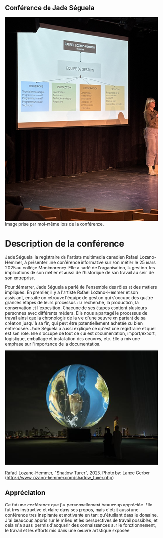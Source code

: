 ## **Conférence de Jade Séguela**

![photo](medias/conférence_équipe.jpg)
Image prise par moi-même lors de la conférence.

# Description de la conférence

Jade Séguela, la registraire de l'artiste multimédia canadien Rafael Lozano-Hemmer, à présenter une conférence informative sur son métier le 25 mars 2025 au collège Montmorency. Elle a parlé de l'organisation, la gestion, les implications de son métier et aussi de l'historique de son travail au sein de son entreprise.

Pour démarrer, Jade Séguela a parlé de l'ensemble des rôles et des métiers impliqués. En premier, il y a l'artiste Rafael Lozano-Hemmer et son assistant, ensuite on retrouve l'équipe de gestion qui s'occupe des quatre grandes étapes de leurs processus : la recherche, la production, la conservation et l'exposition. Chacune de ses étapes contient plusieurs personnes avec différents métiers. Elle nous a partagé le processus de travail ainsi que la chronologie de la vie d'une oeuvre en partant de sa création jusqu'à sa fin, qui peut être potentiellement achetée ou bien entreposée. Jade Séguela a aussi expliqué ce qu'est une registraire et quel est son rôle. Elle s'occupe de tout ce qui est documentation, import/export, logistique, emballage et installation des oeuvres, etc. Elle a mis une emphase sur l'importance de la documentation. 

![photo](medias/LH_Shadow_Tuner_photo_LG.jpg)

Rafael Lozano-Hemmer, "Shadow Tuner", 2023. Photo by: Lance Gerber (https://www.lozano-hemmer.com/shadow_tuner.php)

## **Appréciation**
Ce fut une conférence que j'ai personnellement beaucoup appréciée. Elle fut très instructive et claire dans ses propos, mais c'était aussi une conférence très inspirante et motivante en tant qu'étudiant dans le domaine. J'ai beaucoup appris sur le milieu et les perspectives de travail possibles, et cela m'a aussi permis d'acquérir des connaissances sur le fonctionnement, le travail et les efforts mis dans une oeuvre artistique exposée.  
